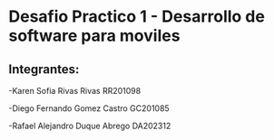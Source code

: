 # Desafio Practico 1 - Desarrollo de software para moviles

## Integrantes:

-Karen Sofia Rivas Rivas  RR201098

-Diego Fernando Gomez Castro  GC201085

-Rafael Alejandro Duque Abrego DA202312
